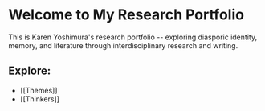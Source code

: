 # Welcome to My Research Portfolio

This is Karen Yoshimura's research portfolio -- exploring diasporic identity, memory, and literature through interdisciplinary research and writing.

## Explore:
- [[Themes]]
- [[Thinkers]]
